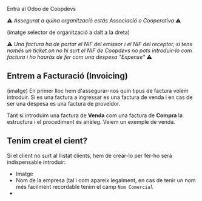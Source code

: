 Entra al Odoo de Coopdevs

:warning: _Assegurat a quina organització estás Associació o Cooperativa_ :warning:

(imatge selector de organització a dalt a la dreta)

:warning: _Una factura ha de portar el NIF del emissor i el NIF del receptor, si tens només un ticket on no hi surt el NIF de Coopdevs no pots introduir-lo com factura i ho hauràs de fer com una despesa "Expense"_ :warning:


## Entrem a Facturació (Invoicing) 
(imatge)
En primer lloc hem d'assegurar-nos quin tipus de factura volem introduir. Si es una factura a ingressar es una factura de venda i en cas de ser una despesa es una factura de proveïdor.

Tant si introduïm una factura de **Venda** com una factura de **Compra** la estructura i el procediment és anàleg. Veiem un exemple de venda.

## Tenim creat el cient? 
Si el client no surt al llistat clients, hem de crear-lo per fer-ho serà indispensable introduir: 

* Imatge
* Nom de la empresa (tal i com apareix legalment, en cas de tenir un nom més facilment recordable tenim el camp `Nom Comercial`
*   